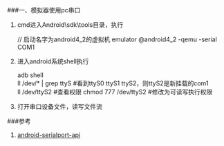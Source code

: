 ###一、模拟器使用pc串口
1. cmd进入Android\sdk\tools目录，执行
	
	// 启动名字为android4_2的虚拟机
	emulator @android4_2 -qemu -serial COM1

2. 进入android系统shell执行

	adb shell	
	ll /dev/* | grep ttyS  #看到ttyS0 ttyS1 ttyS2，则ttyS2是新挂载的com1   
	ll /dev/ttyS2 #查看权限	
	chmod 777 /dev/ttyS2  #修改为可读写执行权限

3. 打开串口设备文件，读写文件流

###参考
1. [android-serialport-api](https://github.com/cepr/android-serialport-api)